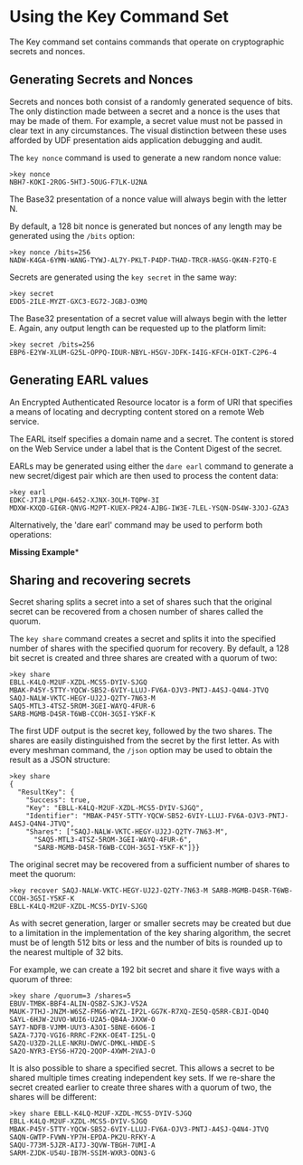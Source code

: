 
# Using the Key Command Set

The Key command set contains commands that operate on cryptographic secrets and
nonces.

## Generating Secrets and Nonces

Secrets and nonces both consist of a randomly generated sequence of bits. The
only distinction made between a secret and a nonce is the uses that may be 
made of them. For example, a secret value must not be passed in clear text in 
any circumstances. The visual distinction between these uses afforded by UDF 
presentation aids application debugging and audit.

The `key nonce` command is used to generate a new random nonce value:


````
>key nonce
NBH7-KOKI-2ROG-5HTJ-5OUG-F7LK-U2NA

````

The Base32 presentation of a nonce value will always begin with the letter N.

By default, a 128 bit nonce is generated but nonces of any length may be
generated using the `/bits` option:


````
>key nonce /bits=256
NADW-K4GA-6YMN-WANG-TYWJ-AL7Y-PKLT-P4DP-THAD-TRCR-HASG-QK4N-F2TQ-E

````

Secrets are generated using the `key secret` in the same way:


````
>key secret
EDD5-2ILE-MYZT-GXC3-EG72-JGBJ-O3MQ

````

The Base32 presentation of a secret value will always begin with the letter E.
Again, any output length can be requested up to the platform limit:


````
>key secret /bits=256
EBP6-E2YW-XLUM-G25L-OPPQ-IDUR-NBYL-H5GV-JDFK-I4IG-KFCH-OIKT-C2P6-4

````

## Generating EARL values

An Encrypted Authenticated Resource locator is a form of URI that specifies 
a means of locating and decrypting content stored on a remote Web service.

The EARL itself specifies a domain name and a secret. The content is stored
on the Web Service under a label that is the Content Digest of the secret.

EARLs may be generated using either the `dare earl` command to generate
a new secret/digest pair which are then used to process the content data:


````
>key earl
EDKC-JTJB-LPQH-6452-XJNX-3OLM-TQPW-3I
MDXW-KXQD-GI6R-QNVG-M2PT-KUEX-PR24-AJBG-IW3E-7LEL-YSQN-DS4W-3JOJ-GZA3

````

Alternatively, the 'dare earl' command may be used to perform both operations:

**Missing Example***

## Sharing and recovering secrets

Secret sharing splits a secret into a set of shares such that the original
secret can be recovered from a chosen number of shares called the quorum.

The `key share` command creates a secret and splits it into the specified
number of shares with the specified quorum for recovery. By default, a 128
bit secret is created and three shares are created with a quorum of two:


````
>key share
EBLL-K4LQ-M2UF-XZDL-MCS5-DYIV-SJGQ
MBAK-P45Y-5TTY-YQCW-SB52-6VIY-LLUJ-FV6A-OJV3-PNTJ-A4SJ-Q4N4-JTVQ
SAQJ-NALW-VKTC-HEGY-UJ2J-Q2TY-7N63-M
SAQ5-MTL3-4TSZ-5ROM-3GEI-WAYQ-4FUR-6
SARB-MGMB-D4SR-T6WB-CCOH-3G5I-Y5KF-K

````

The first UDF output is the secret key, followed by the two shares. The shares
are easily distinguished from the secret by the first letter. As with every 
meshman command, the `/json` option may be used to obtain the result as a
JSON structure:


````
>key share
{
  "ResultKey": {
    "Success": true,
    "Key": "EBLL-K4LQ-M2UF-XZDL-MCS5-DYIV-SJGQ",
    "Identifier": "MBAK-P45Y-5TTY-YQCW-SB52-6VIY-LLUJ-FV6A-OJV3-PNTJ-A4SJ-Q4N4-JTVQ",
    "Shares": ["SAQJ-NALW-VKTC-HEGY-UJ2J-Q2TY-7N63-M",
      "SAQ5-MTL3-4TSZ-5ROM-3GEI-WAYQ-4FUR-6",
      "SARB-MGMB-D4SR-T6WB-CCOH-3G5I-Y5KF-K"]}}
````

The original secret may be recovered from a sufficient number of shares to
meet the quorum:


````
>key recover SAQJ-NALW-VKTC-HEGY-UJ2J-Q2TY-7N63-M SARB-MGMB-D4SR-T6WB-CCOH-3G5I-Y5KF-K
EBLL-K4LQ-M2UF-XZDL-MCS5-DYIV-SJGQ

````

As with secret generation, larger or smaller secrets may be created but due
to a limitation in the implementation of the key sharing algorithm, the secret 
must be of length 512 bits or less and the number of bits is rounded up to
the nearest multiple of 32 bits.

For example, we can create a 192 bit secret and share it five ways with a quorum
of three:


````
>key share /quorum=3 /shares=5
EBUV-TMBK-BBF4-ALIN-QSBZ-SJKJ-V52A
MAUK-7THJ-JNZM-W6SZ-FMG6-WYZL-IP2L-GG7K-R7XQ-ZE5Q-Q5RR-CBJI-QD4Q
SAYL-6HJW-2UVO-WUI6-U2A5-QB4A-JXXW-O
SAY7-NDFB-VJMM-UUY3-A3OI-5BNE-66O6-I
SAZA-7J7Q-VGI6-RRRC-F2KK-OE4T-I25L-Q
SAZQ-U3ZD-2LLE-NKRU-DWVC-DMKL-HNDE-S
SA2O-NYR3-EYS6-H72Q-2QOP-4XWM-2VAJ-O

````

It is also possible to share a specified secret. This allows a secret to be 
shared multiple times creating independent key sets. If we re-share the secret
created earlier to create three shares with a quorum of two, the shares will
be different:


````
>key share EBLL-K4LQ-M2UF-XZDL-MCS5-DYIV-SJGQ
EBLL-K4LQ-M2UF-XZDL-MCS5-DYIV-SJGQ
MBAK-P45Y-5TTY-YQCW-SB52-6VIY-LLUJ-FV6A-OJV3-PNTJ-A4SJ-Q4N4-JTVQ
SAQN-GWTP-FVWN-YP7H-EPDA-PK2U-RFKY-A
SAQU-773M-5JZR-AI7J-3QVW-TBGH-7UMI-A
SARM-ZJDK-U54U-IB7M-SSIM-WXR3-ODN3-G

````

